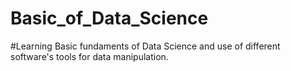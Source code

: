 # Basic_of_Data_Science
#Learning Basic fundaments of Data Science and use of different software's tools for data manipulation.
